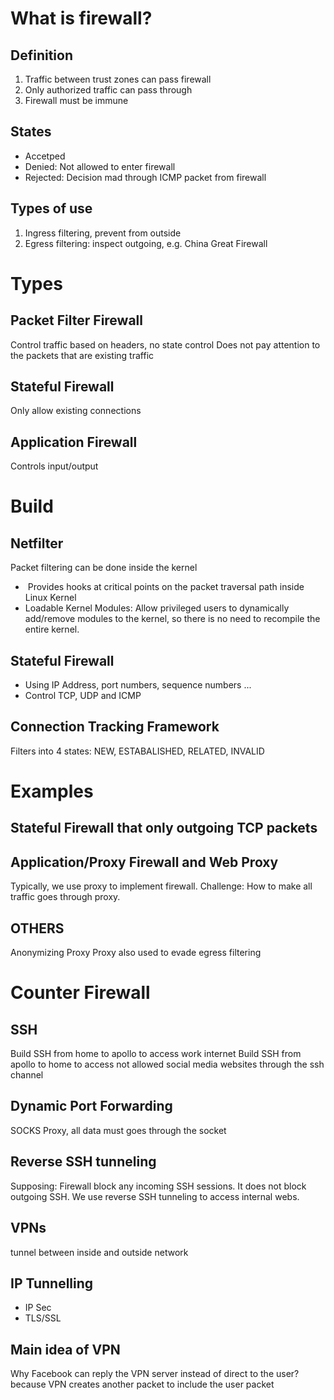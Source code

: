 # What is firewall? 
## Definition
1. Traffic between trust zones can pass firewall
2. Only authorized traffic can pass through
3. Firewall must be immune
## States
- Accetped
- Denied: Not allowed to enter firewall
- Rejected: Decision mad through ICMP packet from firewall
## Types of use
1. Ingress filtering, prevent from outside
2. Egress filtering: inspect outgoing, e.g. China Great Firewall
# Types
## Packet Filter Firewall
Control traffic based on headers, no state control
Does not pay attention to the packets that are  existing traffic
## Stateful Firewall
Only allow existing connections
## Application Firewall
Controls input/output
# Build
## Netfilter
Packet filtering can be done inside the kernel
-  Provides hooks at critical points on the packet traversal path inside Linux Kernel
- Loadable Kernel Modules: Allow privileged users to dynamically add/remove modules to the kernel, so there is no need to recompile the entire kernel.

## Stateful Firewall
- Using IP Address, port numbers, sequence numbers ...
- Control TCP, UDP and ICMP
## Connection Tracking Framework
Filters into 4 states: NEW, ESTABALISHED, RELATED, INVALID

# Examples
## Stateful Firewall that only outgoing TCP packets
## Application/Proxy Firewall and Web Proxy
Typically, we use proxy to implement firewall. 
Challenge: How to make all traffic goes through proxy. 
## OTHERS

Anonymizing Proxy
Proxy also used to evade egress filtering

# Counter Firewall
## SSH 
Build SSH from home to apollo to access work internet
Build SSH from apollo to home to access not allowed social media websites through the ssh channel

## Dynamic Port Forwarding
SOCKS Proxy, all data must goes through the socket
## Reverse SSH tunneling
Supposing: 
Firewall block any incoming SSH sessions. 
It does not block outgoing SSH. 
We use reverse SSH tunneling to access internal webs. 

## VPNs
tunnel between inside and outside network

## IP Tunnelling
- IP Sec
- TLS/SSL
## Main idea of VPN
Why Facebook can reply the VPN server instead of direct to the user? 
because VPN creates another packet to include the user packet